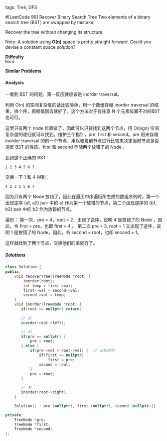 tags: Tree, DFS

#[LeetCode 99] Recover Binary Search Tree
Two elements of a binary search tree (BST) are swapped by mistake.

Recover the tree without changing its structure.

Note:
A solution using **O(n)** space is pretty straight forward. Could you devise a constant space solution?

**Diffculty**  
`Hard`

**Similar Problems**


#### Analysis

一看到 BST 的问题，第一反应就应该是 inorder traversal。

利用 O(n) 的空间复杂度的话比较简单，用一个数组存储 inorder traversal 的结果，排个序，再赋值回去就好了。这个方法对于有任意 N 个元素位置不对的BST也可行。

这里只有两个 node 位置错了，因此可以只要找到这两个节点，用 O(logn) 空间复杂度的递归就可以找到。维护三个指针，pre, first 和 second。pre 用来存储 inorder traversal 的前一个节点，用以和当前节点进行比较来决定当前节点是否违反 BST 的性质。first 和 second 存储两个放错了的 Node 。

比如这个正确的 BST：

    1 2 3 4 5 6 7

交换一下 1 和 4 得到：

    4 2 3 1 5 6 7

因为只有两个 Node 放错了，因此在遍历中序遍历所生成的数组序列时，第一个出现逆序 (a1, a2) pair 中的 a1 作为第一个放错的节点，第二个出现逆序的 (b1, b2) pair 中的 b2 作为放错的节点。

遍历：
第一次，pre = 4，root = 2，出现了逆序，说明 4 是放错了的 Node ，因此，令 first = pre，也即 first = 4 。
第二次 pre = 3, root = 1 又出现了逆序，说明 1 是放错了的 Node，因此，令 second = root，也即 second = 1。

这样就找到了两个节点，交换他们的值就行了。

##### Solutions

```cpp
class Solution {
public:
    void recoverTree(TreeNode *root) {
        inorder(root);
        int temp = first->val;
        first->val = second->val;
        second->val = temp;
    }
    void inorder(TreeNode *root) {  
       if(root == nullptr) return;

       // 左
       inorder(root->left);

       // 中     
       if(pre == nullptr) {
           pre = root;
       } else {
           if(pre->val > root->val) {  // 出现逆序
               if(first == nullptr)
                   first = pre;
               second = root;
           }
           pre = root;
       }

       // 右
       inorder(root->right);
    }

    Solution() : pre (nullptr), first (nullptr), second (nullptr){}

private:
    TreeNode *pre;
    TreeNode *first;
    TreeNode *second;
};
```